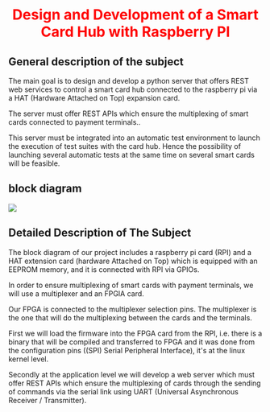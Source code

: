 <center><h1 style="color: #ff0000">Design and Development of a Smart Card Hub with Raspberry PI</h1></center>


<h2>General description of the subject</h2>

The main goal is to design and develop a python server that offers REST web services to control a smart card hub connected to the raspberry pi via a HAT (Hardware Attached on Top) expansion card.

The server must offer REST APIs which ensure the multiplexing of smart cards connected to payment terminals..

This server must be integrated into an automatic test environment to launch the execution of test suites with the card hub. Hence the possibility of launching several automatic tests at the same time on several smart cards will be feasible.

<h2> block diagram</h2>

<img src="schema-bloc1.PNG">

<h2>Detailed Description of The Subject</h2>

The block diagram of our project includes a raspberry pi card (RPI) and a HAT extension card (hardware Attached on Top) which is equipped with an EEPROM memory, and it is connected with RPI via GPIOs.

In order to ensure multiplexing of smart cards with payment terminals, we will use a multiplexer and an FPGIA card.

Our FPGA is connected to the multiplexer selection pins. The multiplexer is the one that will do the multiplexing between the cards and the terminals.

First we will load the firmware into the FPGA card from the RPI, i.e. there is a binary that will be compiled and transferred to FPGA and it was done from the configuration pins ((SPI) Serial Peripheral Interface), it's at the linux kernel level.

Secondly at the application level we will develop a web server which must offer REST APIs which ensure the multiplexing of cards through the sending of commands via the serial link using UART (Universal Asynchronous Receiver / Transmitter).